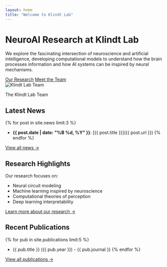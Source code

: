 ```yaml
---
layout: home
title: "Welcome to Klindt Lab"
---
```


<div class="hero-section">
  <div class="hero-content">
    <div class="hero-text">
      <h1>NeuroAI Research at Klindt Lab</h1>
      <p class="hero-description">We explore the fascinating intersection of neuroscience and artificial intelligence, developing computational models to understand how the brain processes information and how AI systems can be inspired by neural mechanisms.</p>
      <div class="hero-buttons">
        <a href="{{ '/research/' | relative_url }}" class="btn btn-primary">Our Research</a>
        <a href="{{ '/team/' | relative_url }}" class="btn btn-secondary">Meet the Team</a>
      </div>
    </div>
    <div class="hero-image">
      <img src="{{ '/assets/images/team/summer2025.jpeg' | relative_url }}" alt="Klindt Lab Team" class="team-photo">
      <p class="photo-caption">The Klindt Lab Team</p>
    </div>
  </div>
</div>

## Latest News

{% for post in site.news limit:3 %}
- **{{ post.date | date: "%B %d, %Y" }}**: [{{ post.title }}]({{ post.url }})
{% endfor %}

[View all news →](news.html)

## Research Highlights

Our research focuses on:
- Neural circuit modeling
- Machine learning inspired by neuroscience
- Computational theories of perception
- Deep learning interpretability

[Learn more about our research →](research.html)

## Recent Publications

{% for pub in site.publications limit:5 %}
- {{ pub.title }} ({{ pub.year }}) - {{ pub.journal }}
{% endfor %}

[View all publications →](publications.html)